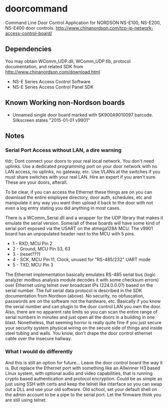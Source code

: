 # doorcommand
Command Line Door Control Application for NORDSON NS-E100, NS-E200, NS-E400 door controls.
http://www.chinanordson.com/tcp-ip-network-access-control-board/

## Dependencies
You may obtain WComm_UDP.dll, WComm_UDP.tlb, protocol documentation, and related SDK from 
http://www.chinanordson.com/download.html
* NS-E Series Access Control Software
* NS-E Series Access Control Panel SDK

## Known Working non-Nordson boards
* Unnamed single door board marked with SK900A9010097 barcode. Silkscreen states "2015-01-01 v9901"

## Notes

### Serial Port Access without LAN, a dire warning
tldr; Dont connect your doors to your real local network. You don't need uplinks. Use a dedicated programming port on your door network with no LAN access, no uplinks, no gateway, etc. Use VLANs at the switches if you must share switches with your real LAN. Hire an expert if you aren't sure. These are your doors, afterall.

To be clear, if you can access the Ethernet these things are on you can download the entire employee directory, door auth, schedules, etc and manipulate it any way you want then upload it back to the door with not even a log entry stating you did anything in most cases. 

There is a WComm_Serial.dll and a wrapper for the UDP library that makes it emulate the serial version.  Some/all of these boards will have some kind of serial port exposed via the USART on the atmega128A MCU.  The v9901 board has an unpopulated header next to the MCU with 5 pins. 
* 1 - RXD, MCU Pin 2
* 2 - Ground, MCU Pin 53, 63
* 3 - (reset???)
* 4 - SCK, MCU Pin 11, Clock, unused for "RS-485/232" UART mode
* 5 - TXD, MCU Pin 3

The Ethernet implementation basically emulates RS-485 serial bus (logic analyzer modbus analysis module decodes it with some checksum errors) over Ethernet using telnet over broadcast IPs (224.0.0.0?) based on the serial number. The full serial data protocol is described in the SDK documentation from Nordson (above). No security, no obfuscation, passwords are on the software not the hardware, etc. Basically if you know the serial number and can plugin to the door control LAN you own the door. Also, there are no apparent rate limits so you can scan the entire range of serial numbers in minutes and just open all the doors in a building in one blast. Nonetheless, that seeming horror is really quite fine if you just secure your security system physical wiring on the secure side of things and inside steel tubing and walls. You know, don't drape the door control ethernet cable over the insecure hallway.

### What I would do differently
And this is still an option for future...  Leave the door control board the way it is. But replace the Ethernet port with something like an Allwinner H3 based Linux system, with optional audio and video capabilities, that is running crypto based authentication and protocol encryption. Could be as simple as just using SSH with certs and keep the telnet like interface so you can swap out a DLL and use your old software. Old school, set your default shell on the admin account to be a pipe to the serial port. Let the firmware think you are still using telnet.
